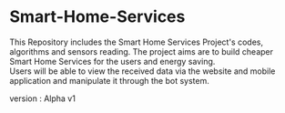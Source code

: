 # Smart-Home-Services
This Repository includes the Smart Home Services Project's codes, algorithms and sensors reading. 
The project aims are  to build cheaper Smart Home Services for the users and energy saving.  
Users will be able to view the received data via the website and mobile application and manipulate it through the bot system.

version : Alpha v1

